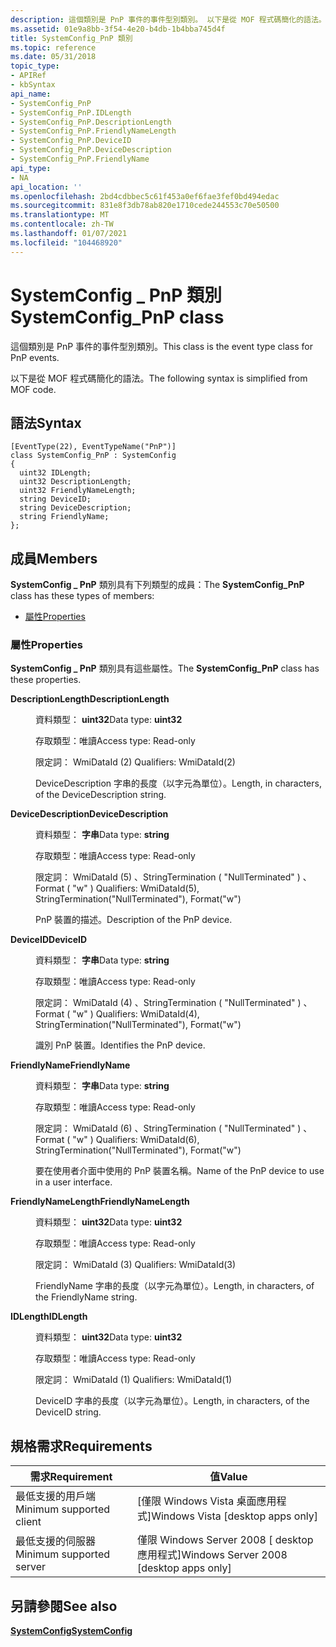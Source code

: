 ```yaml
---
description: 這個類別是 PnP 事件的事件型別類別。 以下是從 MOF 程式碼簡化的語法。
ms.assetid: 01e9a8bb-3f54-4e20-b4db-1b4bba745d4f
title: SystemConfig_PnP 類別
ms.topic: reference
ms.date: 05/31/2018
topic_type:
- APIRef
- kbSyntax
api_name:
- SystemConfig_PnP
- SystemConfig_PnP.IDLength
- SystemConfig_PnP.DescriptionLength
- SystemConfig_PnP.FriendlyNameLength
- SystemConfig_PnP.DeviceID
- SystemConfig_PnP.DeviceDescription
- SystemConfig_PnP.FriendlyName
api_type:
- NA
api_location: ''
ms.openlocfilehash: 2bd4cdbbec5c61f453a0ef6fae3fef0bd494edac
ms.sourcegitcommit: 831e8f3db78ab820e1710cede244553c70e50500
ms.translationtype: MT
ms.contentlocale: zh-TW
ms.lasthandoff: 01/07/2021
ms.locfileid: "104468920"
---
```

# <a name="systemconfig_pnp-class"></a><span data-ttu-id="ce556-104">SystemConfig \_ PnP 類別</span><span class="sxs-lookup"><span data-stu-id="ce556-104">SystemConfig\_PnP class</span></span>

<span data-ttu-id="ce556-105">這個類別是 PnP 事件的事件型別類別。</span><span class="sxs-lookup"><span data-stu-id="ce556-105">This class is the event type class for PnP events.</span></span>

<span data-ttu-id="ce556-106">以下是從 MOF 程式碼簡化的語法。</span><span class="sxs-lookup"><span data-stu-id="ce556-106">The following syntax is simplified from MOF code.</span></span>

## <a name="syntax"></a><span data-ttu-id="ce556-107">語法</span><span class="sxs-lookup"><span data-stu-id="ce556-107">Syntax</span></span>

``` syntax
[EventType(22), EventTypeName("PnP")]
class SystemConfig_PnP : SystemConfig
{
  uint32 IDLength;
  uint32 DescriptionLength;
  uint32 FriendlyNameLength;
  string DeviceID;
  string DeviceDescription;
  string FriendlyName;
};
```

## <a name="members"></a><span data-ttu-id="ce556-108">成員</span><span class="sxs-lookup"><span data-stu-id="ce556-108">Members</span></span>

<span data-ttu-id="ce556-109">**SystemConfig \_ PnP** 類別具有下列類型的成員：</span><span class="sxs-lookup"><span data-stu-id="ce556-109">The **SystemConfig\_PnP** class has these types of members:</span></span>

-   [<span data-ttu-id="ce556-110">屬性</span><span class="sxs-lookup"><span data-stu-id="ce556-110">Properties</span></span>](#properties)

### <a name="properties"></a><span data-ttu-id="ce556-111">屬性</span><span class="sxs-lookup"><span data-stu-id="ce556-111">Properties</span></span>

<span data-ttu-id="ce556-112">**SystemConfig \_ PnP** 類別具有這些屬性。</span><span class="sxs-lookup"><span data-stu-id="ce556-112">The **SystemConfig\_PnP** class has these properties.</span></span>

<dl> <dt>

<span data-ttu-id="ce556-113">**DescriptionLength**</span><span class="sxs-lookup"><span data-stu-id="ce556-113">**DescriptionLength**</span></span>
</dt> <dd> <dl> <dt>

<span data-ttu-id="ce556-114">資料類型： **uint32**</span><span class="sxs-lookup"><span data-stu-id="ce556-114">Data type: **uint32**</span></span>
</dt> <dt>

<span data-ttu-id="ce556-115">存取類型：唯讀</span><span class="sxs-lookup"><span data-stu-id="ce556-115">Access type: Read-only</span></span>
</dt> <dt>

<span data-ttu-id="ce556-116">限定詞： WmiDataId (2) </span><span class="sxs-lookup"><span data-stu-id="ce556-116">Qualifiers: WmiDataId(2)</span></span>
</dt> </dl>

<span data-ttu-id="ce556-117">DeviceDescription 字串的長度（以字元為單位）。</span><span class="sxs-lookup"><span data-stu-id="ce556-117">Length, in characters, of the DeviceDescription string.</span></span>

</dd> <dt>

<span data-ttu-id="ce556-118">**DeviceDescription**</span><span class="sxs-lookup"><span data-stu-id="ce556-118">**DeviceDescription**</span></span>
</dt> <dd> <dl> <dt>

<span data-ttu-id="ce556-119">資料類型： **字串**</span><span class="sxs-lookup"><span data-stu-id="ce556-119">Data type: **string**</span></span>
</dt> <dt>

<span data-ttu-id="ce556-120">存取類型：唯讀</span><span class="sxs-lookup"><span data-stu-id="ce556-120">Access type: Read-only</span></span>
</dt> <dt>

<span data-ttu-id="ce556-121">限定詞： WmiDataId (5) 、StringTermination ( "NullTerminated" ) 、Format ( "w" ) </span><span class="sxs-lookup"><span data-stu-id="ce556-121">Qualifiers: WmiDataId(5), StringTermination("NullTerminated"), Format("w")</span></span>
</dt> </dl>

<span data-ttu-id="ce556-122">PnP 裝置的描述。</span><span class="sxs-lookup"><span data-stu-id="ce556-122">Description of the PnP device.</span></span>

</dd> <dt>

<span data-ttu-id="ce556-123">**DeviceID**</span><span class="sxs-lookup"><span data-stu-id="ce556-123">**DeviceID**</span></span>
</dt> <dd> <dl> <dt>

<span data-ttu-id="ce556-124">資料類型： **字串**</span><span class="sxs-lookup"><span data-stu-id="ce556-124">Data type: **string**</span></span>
</dt> <dt>

<span data-ttu-id="ce556-125">存取類型：唯讀</span><span class="sxs-lookup"><span data-stu-id="ce556-125">Access type: Read-only</span></span>
</dt> <dt>

<span data-ttu-id="ce556-126">限定詞： WmiDataId (4) 、StringTermination ( "NullTerminated" ) 、Format ( "w" ) </span><span class="sxs-lookup"><span data-stu-id="ce556-126">Qualifiers: WmiDataId(4), StringTermination("NullTerminated"), Format("w")</span></span>
</dt> </dl>

<span data-ttu-id="ce556-127">識別 PnP 裝置。</span><span class="sxs-lookup"><span data-stu-id="ce556-127">Identifies the PnP device.</span></span>

</dd> <dt>

<span data-ttu-id="ce556-128">**FriendlyName**</span><span class="sxs-lookup"><span data-stu-id="ce556-128">**FriendlyName**</span></span>
</dt> <dd> <dl> <dt>

<span data-ttu-id="ce556-129">資料類型： **字串**</span><span class="sxs-lookup"><span data-stu-id="ce556-129">Data type: **string**</span></span>
</dt> <dt>

<span data-ttu-id="ce556-130">存取類型：唯讀</span><span class="sxs-lookup"><span data-stu-id="ce556-130">Access type: Read-only</span></span>
</dt> <dt>

<span data-ttu-id="ce556-131">限定詞： WmiDataId (6) 、StringTermination ( "NullTerminated" ) 、Format ( "w" ) </span><span class="sxs-lookup"><span data-stu-id="ce556-131">Qualifiers: WmiDataId(6), StringTermination("NullTerminated"), Format("w")</span></span>
</dt> </dl>

<span data-ttu-id="ce556-132">要在使用者介面中使用的 PnP 裝置名稱。</span><span class="sxs-lookup"><span data-stu-id="ce556-132">Name of the PnP device to use in a user interface.</span></span>

</dd> <dt>

<span data-ttu-id="ce556-133">**FriendlyNameLength**</span><span class="sxs-lookup"><span data-stu-id="ce556-133">**FriendlyNameLength**</span></span>
</dt> <dd> <dl> <dt>

<span data-ttu-id="ce556-134">資料類型： **uint32**</span><span class="sxs-lookup"><span data-stu-id="ce556-134">Data type: **uint32**</span></span>
</dt> <dt>

<span data-ttu-id="ce556-135">存取類型：唯讀</span><span class="sxs-lookup"><span data-stu-id="ce556-135">Access type: Read-only</span></span>
</dt> <dt>

<span data-ttu-id="ce556-136">限定詞： WmiDataId (3) </span><span class="sxs-lookup"><span data-stu-id="ce556-136">Qualifiers: WmiDataId(3)</span></span>
</dt> </dl>

<span data-ttu-id="ce556-137">FriendlyName 字串的長度（以字元為單位）。</span><span class="sxs-lookup"><span data-stu-id="ce556-137">Length, in characters, of the FriendlyName string.</span></span>

</dd> <dt>

<span data-ttu-id="ce556-138">**IDLength**</span><span class="sxs-lookup"><span data-stu-id="ce556-138">**IDLength**</span></span>
</dt> <dd> <dl> <dt>

<span data-ttu-id="ce556-139">資料類型： **uint32**</span><span class="sxs-lookup"><span data-stu-id="ce556-139">Data type: **uint32**</span></span>
</dt> <dt>

<span data-ttu-id="ce556-140">存取類型：唯讀</span><span class="sxs-lookup"><span data-stu-id="ce556-140">Access type: Read-only</span></span>
</dt> <dt>

<span data-ttu-id="ce556-141">限定詞： WmiDataId (1) </span><span class="sxs-lookup"><span data-stu-id="ce556-141">Qualifiers: WmiDataId(1)</span></span>
</dt> </dl>

<span data-ttu-id="ce556-142">DeviceID 字串的長度（以字元為單位）。</span><span class="sxs-lookup"><span data-stu-id="ce556-142">Length, in characters, of the DeviceID string.</span></span>

</dd> </dl>

## <a name="requirements"></a><span data-ttu-id="ce556-143">規格需求</span><span class="sxs-lookup"><span data-stu-id="ce556-143">Requirements</span></span>



| <span data-ttu-id="ce556-144">需求</span><span class="sxs-lookup"><span data-stu-id="ce556-144">Requirement</span></span> | <span data-ttu-id="ce556-145">值</span><span class="sxs-lookup"><span data-stu-id="ce556-145">Value</span></span> |
|-------------------------------------|------------------------------------------------------|
| <span data-ttu-id="ce556-146">最低支援的用戶端</span><span class="sxs-lookup"><span data-stu-id="ce556-146">Minimum supported client</span></span><br/> | <span data-ttu-id="ce556-147">\[僅限 Windows Vista 桌面應用程式\]</span><span class="sxs-lookup"><span data-stu-id="ce556-147">Windows Vista \[desktop apps only\]</span></span><br/>       |
| <span data-ttu-id="ce556-148">最低支援的伺服器</span><span class="sxs-lookup"><span data-stu-id="ce556-148">Minimum supported server</span></span><br/> | <span data-ttu-id="ce556-149">僅限 Windows Server 2008 \[ desktop 應用程式\]</span><span class="sxs-lookup"><span data-stu-id="ce556-149">Windows Server 2008 \[desktop apps only\]</span></span><br/> |



## <a name="see-also"></a><span data-ttu-id="ce556-150">另請參閱</span><span class="sxs-lookup"><span data-stu-id="ce556-150">See also</span></span>

<dl> <dt>

[<span data-ttu-id="ce556-151">**SystemConfig**</span><span class="sxs-lookup"><span data-stu-id="ce556-151">**SystemConfig**</span></span>](systemconfig.md)
</dt> </dl>

 

 




